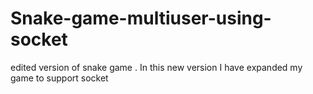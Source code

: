 # Snake-game-multiuser-using-socket
edited version of snake game . In this new version I have expanded my game to support socket
